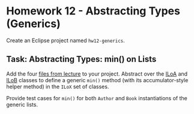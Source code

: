 # Homework 12 - Abstracting Types (Generics)

Create an Eclipse project named `hw12-generics`.

## Task: Abstracting Types: min() on Lists

Add the four [files from lecture](../live/) to your project. Abstract over the [ILoA](../code/ILoA.java) and [ILoB](../code/ILoB.java) classes to define a generic `min()` method (with its accumulator-style helper method) in the `ILoX` set of classes.

Provide test cases for `min()` for both `Author` and `Book` instantiations of the generic lists.


